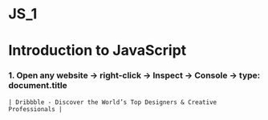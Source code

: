 # JS_1
# Introduction to JavaScript
### 1. Open any website -> right-click -> Inspect -> Console -> type: document.title
    | Dribbble - Discover the World’s Top Designers & Creative Professionals |
